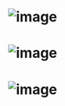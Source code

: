 # ![image](https://github.com/user-attachments/assets/b8827b75-3be2-4706-bc64-bbb4beb173d4)

# ![image](https://github.com/user-attachments/assets/0255a3f2-41f2-4d26-97f6-37cb3cafba4e)

# ![image](https://github.com/user-attachments/assets/f34f9fc5-95f0-43b3-ba91-7258c749653e)
